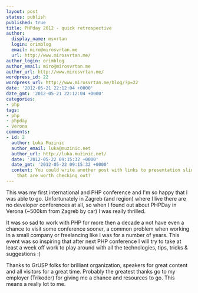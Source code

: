 ```yaml
---
layout: post
status: publish
published: true
title: PHPday 2012 - quick retrospective
author:
  display_name: msvrtan
  login: orimblog
  email: miro@mirosvrtan.me
  url: http://www.mirosvrtan.me/
author_login: orimblog
author_email: miro@mirosvrtan.me
author_url: http://www.mirosvrtan.me/
wordpress_id: 22
wordpress_url: http://www.mirosvrtan.me/blog/?p=22
date: '2012-05-21 22:12:04 +0000'
date_gmt: '2012-05-21 22:12:04 +0000'
categories:
- php
tags:
- php
- phpday
- Verona
comments:
- id: 2
  author: Luka Muzinic
  author_email: luka@muzinic.net
  author_url: http://luka.muzinic.net/
  date: '2012-05-22 09:15:32 +0000'
  date_gmt: '2012-05-22 09:15:32 +0000'
  content: You could write another post with links to presentation slides of talks
    that are worth checking out?
---
```

<p>This was my first international and PHP conference and I'm so happy that I was able to go. Unfortunately in Zagreb (and region) where I live there are no developer conferences at all, so when I found out about PHPDay in Verona (~500km from Zagreb by car) I was really thrilled.</p>
<p>It was so sad to work with PHP for more then a decade a not have even a chance to visit some conference sooner, a common problem when working in a small company or freelancing like I was for a number of years. This event was so inspiring that after next PHP conference I will try to take at least a week off work to play around with all the technologies, tips, tricks &amp; suggestions :)</p>
<p>Thanks to GrUSP folks for brilliant organization, speakers for great content and all visitors for a great time. Probably the greatest thanks go to my employer (Trikoder) for giving me a chance and resources to go. This means a really lot to me.</p>
